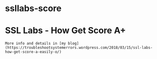 # ssllabs-score
# SSL Labs - How Get Score A+

```
More info and details in [my blog] (https://troubleshootsystemerrors.wordpress.com/2018/03/15/ssl-labs-how-get-score-a-easily-o/)

